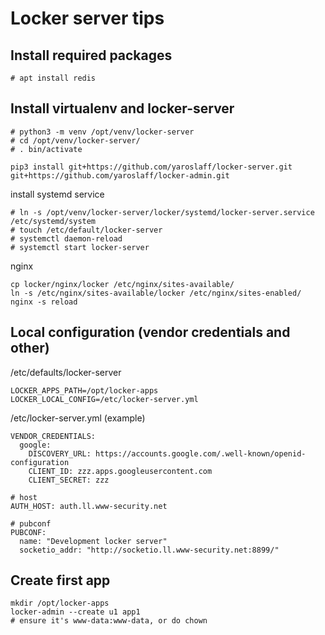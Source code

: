 # Locker server tips

## Install required packages
~~~
# apt install redis
~~~

## Install virtualenv and locker-server
~~~
# python3 -m venv /opt/venv/locker-server
# cd /opt/venv/locker-server/
# . bin/activate
~~~

~~~
pip3 install git+https://github.com/yaroslaff/locker-server.git git+https://github.com/yaroslaff/locker-admin.git
~~~

install systemd service
~~~
# ln -s /opt/venv/locker-server/locker/systemd/locker-server.service /etc/systemd/system
# touch /etc/default/locker-server
# systemctl daemon-reload
# systemctl start locker-server
~~~

nginx
~~~
cp locker/nginx/locker /etc/nginx/sites-available/
ln -s /etc/nginx/sites-available/locker /etc/nginx/sites-enabled/
nginx -s reload
~~~

## Local configuration (vendor credentials and other)

/etc/defaults/locker-server
~~~
LOCKER_APPS_PATH=/opt/locker-apps
LOCKER_LOCAL_CONFIG=/etc/locker-server.yml
~~~

/etc/locker-server.yml (example)
~~~
VENDOR_CREDENTIALS: 
  google:
    DISCOVERY_URL: https://accounts.google.com/.well-known/openid-configuration
    CLIENT_ID: zzz.apps.googleusercontent.com
    CLIENT_SECRET: zzz

# host
AUTH_HOST: auth.ll.www-security.net

# pubconf
PUBCONF:
  name: "Development locker server"
  socketio_addr: "http://socketio.ll.www-security.net:8899/"
~~~

## Create first app
~~~
mkdir /opt/locker-apps
locker-admin --create u1 app1
# ensure it's www-data:www-data, or do chown 
~~~
